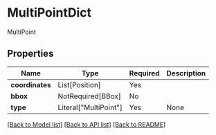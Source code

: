 # MultiPointDict

MultiPoint

## Properties
| Name | Type | Required | Description |
| ------------ | ------------- | ------------- | ------------- |
**coordinates** | List[Position] | Yes |  |
**bbox** | NotRequired[BBox] | No |  |
**type** | Literal["MultiPoint"] | Yes | None |


[[Back to Model list]](../../../README.md#models-v1-link) [[Back to API list]](../../../README.md#apis-v1-link) [[Back to README]](../../../README.md)
